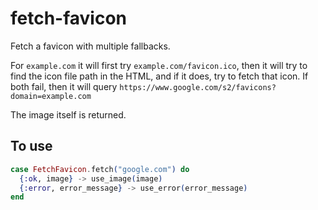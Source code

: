 # fetch-favicon

Fetch a favicon with multiple fallbacks.

For `example.com` it will first try `example.com/favicon.ico`, then it will try to find the icon file path in the HTML, and if it does, try to fetch that icon. If both fail, then it will query `https://www.google.com/s2/favicons?domain=example.com`

The image itself is returned.

## To use

``` elixir
case FetchFavicon.fetch("google.com") do
  {:ok, image} -> use_image(image)
  {:error, error_message} -> use_error(error_message)
end
```
